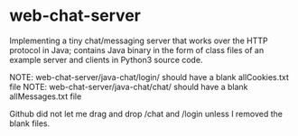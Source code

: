 # web-chat-server
 Implementing a tiny chat/messaging server that works over the HTTP protocol in Java; contains Java binary in the form of class files of an example server and clients in Python3 source code.
 
NOTE: web-chat-server/java-chat/login/ should have a blank allCookies.txt file
NOTE: web-chat-server/java-chat/chat/ should have a blank allMessages.txt file

Github did not let me drag and drop /chat and /login unless I removed the blank files.
